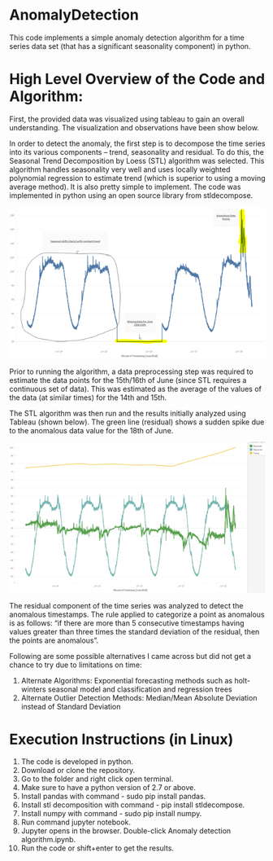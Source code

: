 # AnomalyDetection

This code implements a simple anomaly detection algorithm for a time series data set (that has a significant seasonality component) in python.

# High Level Overview of the Code and Algorithm:
First, the provided data was visualized using tableau to gain an overall understanding. The visualization and observations have been show below.

In order to detect the anomaly, the first step is to decompose the time series into its various components – trend, seasonality and residual. To do this, the Seasonal Trend Decomposition by Loess (STL) algorithm was selected. This algorithm handles seasonality very well and uses locally weighted polynomial regression to estimate trend (which is superior to using a moving average method). It is also pretty simple to implement.  The code was implemented in python using an open source library from stldecompose. 

![alt text](https://github.com/deepthipr7/AnomalyDetection/blob/master/1.png)

Prior to running the algorithm, a data preprocessing step was required to estimate the data points for the 15th/16th of June (since STL requires a continuous set of data). This was estimated as the average of the values of the data (at similar times) for the 14th and 15th.

The STL algorithm was then run and the results initially analyzed using Tableau (shown below). The green line (residual) shows a sudden spike due to the anomalous data value for the 18th of June.

![alt text](https://github.com/deepthipr7/AnomalyDetection/blob/master/2.png)

The residual component of the time series was analyzed to detect the anomalous timestamps. The rule applied to categorize a point as anomalous is as follows: “if there are more than 5 consecutive timestamps having values greater than three times the standard deviation of the residual, then the points are anomalous”.

Following are some possible alternatives I came across but did not get a chance to try due to limitations on time:

1.  Alternate Algorithms: Exponential forecasting methods such as holt-winters seasonal model and classification and regression trees
2.  Alternate Outlier Detection Methods: Median/Mean Absolute Deviation instead of Standard Deviation 

# Execution Instructions (in Linux)
1.  The code is developed in python.
2.  Download or clone the repository.
3.  Go to the folder and right click open terminal.
4.  Make sure to have a python version of 2.7 or above.
5.  Install pandas with command - sudo pip install pandas.
6.  Install stl decomposition with command - pip install stldecompose.
7.  Install numpy with command - sudo pip install numpy.
8.  Run command jupyter notebook.
9.  Jupyter opens in the browser. Double-click Anomaly detection algorithm.ipynb.
10. Run the code or shift+enter to get the results.
